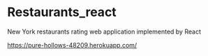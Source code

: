 # Restaurants_react
New York restaurants rating web application implemented by React


https://pure-hollows-48209.herokuapp.com/

